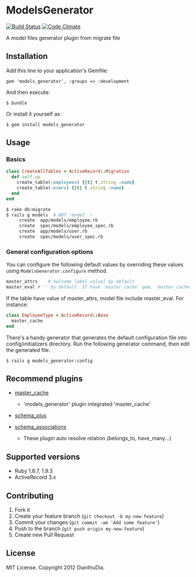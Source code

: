 # ModelsGenerator

[![Build Status](https://secure.travis-ci.org/DianthuDia/models_generator.png)](http://travis-ci.org/DianthuDia/models_generator) [![Code Climate](https://codeclimate.com/badge.png)](https://codeclimate.com/github/DianthuDia/models_generator)

A model files generator plugin from migrate file

## Installation

Add this line to your application's Gemfile:

    gem 'models_generator', :groups => :development

And then execute:

    $ bundle

Or install it yourself as:

    $ gem install models_generator

## Usage

### Basics

```ruby
class CreateAllTables < ActiveRecord::Migration
  def self.up
    create_table(:employees) {|t| t.string :name}
    create_table(:users) {|t| t.string :name}
  end
end
```

```bash
$ rake db:migrate
$ rails g models  # NOT 'model' ! 
     create  app/models/employee.rb
     create  spec/models/employee_spec.rb
     create  app/models/user.rb 
     create  spec/models/user_spec.rb
```

### General configuration options

You can configure the following default values by overriding these values using `ModelsGenerator.configure` method.

```ruby
master_attrs	# %w[name label value] by default
master_eval	# '' by default. If have 'master_cache' gem, 'master_cache'
```

If the table have value of master_attrs, model file include master_eval. For instance:

```ruby
class EmployeeType < ActiveRecord::Base
  master_cache
end
```

There's a handy generator that generates the default configuration file into config/initializers directory.
Run the following generator command, then edit the generated file.

`$ rails g models_generator:config`

## Recommend plugins
* [master_cache](https://rubygems.org/gems/master_cache)
	* 'models_generator' plugin integrated 'master_cache'

* [schema_plus](https://rubygems.org/gems/schema_plus)
* [schema_associations](https://rubygems.org/gems/schema_associations)
	* These plugin auto resolve relation (belongs_to, have_many...)

## Supported versions

* Ruby 1.8.7, 1.9.3
* ActiveRecord 3.x

## Contributing

1. Fork it
2. Create your feature branch (`git checkout -b my-new-feature`)
3. Commit your changes (`git commit -am 'Add some feature'`)
4. Push to the branch (`git push origin my-new-feature`)
5. Create new Pull Request

## License

MIT License. Copyright 2012 DianthuDia.